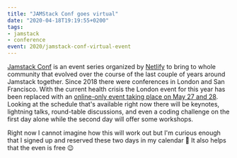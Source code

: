```yaml
---
title: "JAMStack Conf goes virtual"
date: "2020-04-18T19:19:55+0200"
tags:
- jamstack
- conference
event: 2020/jamstack-conf-virtual-event
---
```


[Jamstack Conf](https://jamstackconf.com/) is an event series organized by [Netlify](https://www.netlify.com) to bring to whole community that evolved over the course of the last couple of years around Jamstack together. Since 2018 there were conferences in London and San Francisco. With the current health crisis the London event for this year has been replaced with an [online-only event taking place on May 27 and 28](https://www.netlify.com/blog/2020/04/16/announcing-jamstack-conf-virtual-schedule-and-registration/). Looking at the schedule that's available right now there will be keynotes, lightning talks, round-table discussions, and even a coding challenge on the first day alone while the second day will offer some workshops.

Right now I cannot imagine how this will work out but I'm curious enough that I signed up and reserved these two days in my calendar 🙂 It also helps that the even is free 😉 
